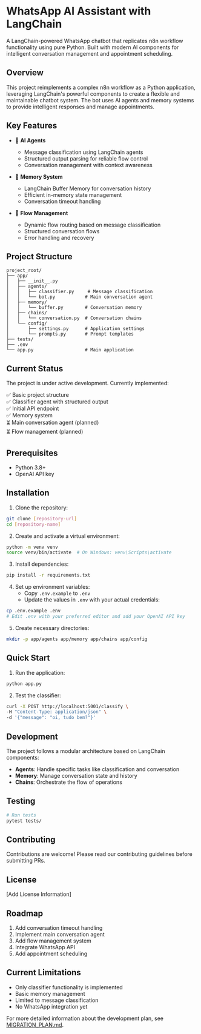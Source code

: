 # WhatsApp AI Assistant with LangChain

A LangChain-powered WhatsApp chatbot that replicates n8n workflow functionality using pure Python. Built with modern AI components for intelligent conversation management and appointment scheduling.

## Overview

This project reimplements a complex n8n workflow as a Python application, leveraging LangChain's powerful components to create a flexible and maintainable chatbot system. The bot uses AI agents and memory systems to provide intelligent responses and manage appointments.

## Key Features

- 🤖 **AI Agents**
  - Message classification using LangChain agents
  - Structured output parsing for reliable flow control
  - Conversation management with context awareness

- 🧠 **Memory System**
  - LangChain Buffer Memory for conversation history
  - Efficient in-memory state management
  - Conversation timeout handling

- 🔄 **Flow Management**
  - Dynamic flow routing based on message classification
  - Structured conversation flows
  - Error handling and recovery

## Project Structure
```
project_root/
├── app/
│   ├── __init__.py
│   ├── agents/
│   │   ├── classifier.py     # Message classification
│   │   └── bot.py           # Main conversation agent
│   ├── memory/
│   │   └── buffer.py        # Conversation memory
│   ├── chains/
│   │   └── conversation.py  # Conversation chains
│   └── config/
│       ├── settings.py      # Application settings
│       └── prompts.py       # Prompt templates
├── tests/
├── .env
└── app.py                   # Main application
```

## Current Status

The project is under active development. Currently implemented:

✅ Basic project structure  
✅ Classifier agent with structured output  
✅ Initial API endpoint  
✅ Memory system  
⏳ Main conversation agent (planned)  
⏳ Flow management (planned)

## Prerequisites

- Python 3.8+
- OpenAI API key

## Installation

1. Clone the repository:
```bash
git clone [repository-url]
cd [repository-name]
```

2. Create and activate a virtual environment:
```bash
python -m venv venv
source venv/bin/activate  # On Windows: venv\Scripts\activate
```

3. Install dependencies:
```bash
pip install -r requirements.txt
```

4. Set up environment variables:
   - Copy `.env.example` to `.env`
   - Update the values in `.env` with your actual credentials:
```bash
cp .env.example .env
# Edit .env with your preferred editor and add your OpenAI API key
```

5. Create necessary directories:
```bash
mkdir -p app/agents app/memory app/chains app/config
```

## Quick Start

1. Run the application:
```bash
python app.py
```

2. Test the classifier:
```bash
curl -X POST http://localhost:5001/classify \
-H "Content-Type: application/json" \
-d '{"message": "oi, tudo bem?"}'
```

## Development

The project follows a modular architecture based on LangChain components:

- **Agents**: Handle specific tasks like classification and conversation
- **Memory**: Manage conversation state and history
- **Chains**: Orchestrate the flow of operations

## Testing

```bash
# Run tests
pytest tests/
```

## Contributing

Contributions are welcome! Please read our contributing guidelines before submitting PRs.

## License

[Add License Information]

## Roadmap

1. Add conversation timeout handling
2. Implement main conversation agent
3. Add flow management system
4. Integrate WhatsApp API
5. Add appointment scheduling

## Current Limitations

- Only classifier functionality is implemented
- Basic memory management
- Limited to message classification
- No WhatsApp integration yet

For more detailed information about the development plan, see [MIGRATION_PLAN.md](MIGRATION_PLAN.md). 